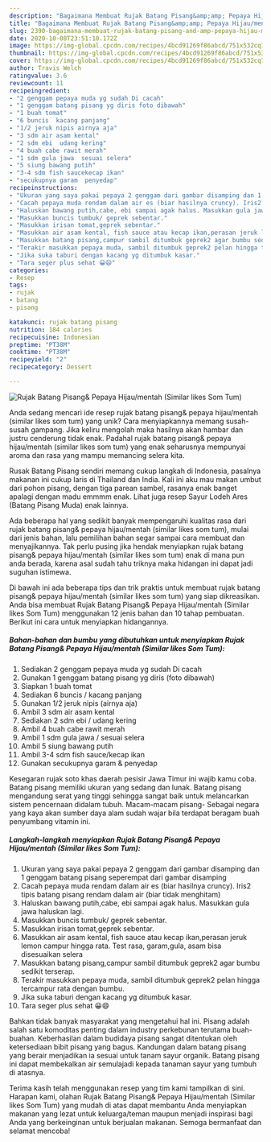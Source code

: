 ```yaml
---
description: "Bagaimana Membuat Rujak Batang Pisang&amp;amp; Pepaya Hijau/mentah (Similar likes Som Tum) yang Lezat Sekali"
title: "Bagaimana Membuat Rujak Batang Pisang&amp;amp; Pepaya Hijau/mentah (Similar likes Som Tum) yang Lezat Sekali"
slug: 2390-bagaimana-membuat-rujak-batang-pisang-and-amp-pepaya-hijau-mentah-similar-likes-som-tum-yang-lezat-sekali
date: 2020-10-08T23:51:10.172Z
image: https://img-global.cpcdn.com/recipes/4bcd91269f86abcd/751x532cq70/rujak-batang-pisang-pepaya-hijaumentah-similar-likes-som-tum-foto-resep-utama.jpg
thumbnail: https://img-global.cpcdn.com/recipes/4bcd91269f86abcd/751x532cq70/rujak-batang-pisang-pepaya-hijaumentah-similar-likes-som-tum-foto-resep-utama.jpg
cover: https://img-global.cpcdn.com/recipes/4bcd91269f86abcd/751x532cq70/rujak-batang-pisang-pepaya-hijaumentah-similar-likes-som-tum-foto-resep-utama.jpg
author: Travis Welch
ratingvalue: 3.6
reviewcount: 11
recipeingredient:
- "2 genggam pepaya muda yg sudah Di cacah"
- "1 genggam batang pisang yg diris foto dibawah"
- "1 buah tomat"
- "6 buncis  kacang panjang"
- "1/2 jeruk nipis airnya aja"
- "3 sdm air asam kental"
- "2 sdm ebi  udang kering"
- "4 buah cabe rawit merah"
- "1 sdm gula jawa  sesuai selera"
- "5 siung bawang putih"
- "3-4 sdm fish saucekecap ikan"
- "secukupnya garam  penyedap"
recipeinstructions:
- "Ukuran yang saya pakai pepaya 2 genggam dari gambar disamping dan 1 genggam batang pisang seperempat dari gambar disamping"
- "Cacah pepaya muda rendam dalam air es (biar hasilnya cruncy). Iris2 tipis batang pisang rendam dalam air (biar tidak menghitam)"
- "Haluskan bawang putih,cabe, ebi sampai agak halus. Masukkan gula jawa haluskan lagi."
- "Masukkan buncis tumbuk/ geprek sebentar."
- "Masukkan irisan tomat,geprek sebentar."
- "Masukkan air asam kental, fish sauce atau kecap ikan,perasan jeruk lemon campur hingga rata. Test rasa, garam,gula, asam bisa disesuaikan selera"
- "Masukkan batang pisang,campur sambil ditumbuk geprek2 agar bumbu sedikit terserap."
- "Terakir masukkan pepaya muda, sambil ditumbuk geprek2 pelan hingga tercampur rata dengan bumbu."
- "Jika suka taburi dengan kacang yg ditumbuk kasar."
- "Tara seger plus sehat 😀😄"
categories:
- Resep
tags:
- rujak
- batang
- pisang

katakunci: rujak batang pisang 
nutrition: 184 calories
recipecuisine: Indonesian
preptime: "PT38M"
cooktime: "PT38M"
recipeyield: "2"
recipecategory: Dessert

---
```



![Rujak Batang Pisang&amp; Pepaya Hijau/mentah (Similar likes Som Tum)](https://img-global.cpcdn.com/recipes/4bcd91269f86abcd/751x532cq70/rujak-batang-pisang-pepaya-hijaumentah-similar-likes-som-tum-foto-resep-utama.jpg)

Anda sedang mencari ide resep rujak batang pisang&amp; pepaya hijau/mentah (similar likes som tum) yang unik? Cara menyiapkannya memang susah-susah gampang. Jika keliru mengolah maka hasilnya akan hambar dan justru cenderung tidak enak. Padahal rujak batang pisang&amp; pepaya hijau/mentah (similar likes som tum) yang enak seharusnya mempunyai aroma dan rasa yang mampu memancing selera kita.

Rusak Batang Pisang sendiri memang cukup langkah di Indonesia, pasalnya makanan ini cukup laris di Thailand dan India. Kali ini aku mau makan umbut dari pohon pisang, dengan tiga parean sambel, rasanya enak banget apalagi dengan madu emmmm enak. Lihat juga resep Sayur Lodeh Ares (Batang Pisang Muda) enak lainnya.

Ada beberapa hal yang sedikit banyak mempengaruhi kualitas rasa dari rujak batang pisang&amp; pepaya hijau/mentah (similar likes som tum), mulai dari jenis bahan, lalu pemilihan bahan segar sampai cara membuat dan menyajikannya. Tak perlu pusing jika hendak menyiapkan rujak batang pisang&amp; pepaya hijau/mentah (similar likes som tum) enak di mana pun anda berada, karena asal sudah tahu triknya maka hidangan ini dapat jadi suguhan istimewa.


Di bawah ini ada beberapa tips dan trik praktis untuk membuat rujak batang pisang&amp; pepaya hijau/mentah (similar likes som tum) yang siap dikreasikan. Anda bisa membuat Rujak Batang Pisang&amp; Pepaya Hijau/mentah (Similar likes Som Tum) menggunakan 12 jenis bahan dan 10 tahap pembuatan. Berikut ini cara untuk menyiapkan hidangannya.

<!--inarticleads1-->

##### Bahan-bahan dan bumbu yang dibutuhkan untuk menyiapkan Rujak Batang Pisang&amp; Pepaya Hijau/mentah (Similar likes Som Tum):

1. Sediakan 2 genggam pepaya muda yg sudah Di cacah
1. Gunakan 1 genggam batang pisang yg diris (foto dibawah)
1. Siapkan 1 buah tomat
1. Sediakan 6 buncis / kacang panjang
1. Gunakan 1/2 jeruk nipis (airnya aja)
1. Ambil 3 sdm air asam kental
1. Sediakan 2 sdm ebi / udang kering
1. Ambil 4 buah cabe rawit merah
1. Ambil 1 sdm gula jawa / sesuai selera
1. Ambil 5 siung bawang putih
1. Ambil 3-4 sdm fish sauce/kecap ikan
1. Gunakan secukupnya garam &amp; penyedap


Kesegaran rujak soto khas daerah pesisir Jawa Timur ini wajib kamu coba. Batang pisang memiliki ukuran yang sedang dan lunak. Batang pisang mengandung serat yang tinggi sehingga sangat baik untuk melancarkan sistem pencernaan didalam tubuh. Macam-macam pisang- Sebagai negara yang kaya akan sumber daya alam sudah wajar bila terdapat beragam buah penyumbang vitamin ini. 

<!--inarticleads2-->

##### Langkah-langkah menyiapkan Rujak Batang Pisang&amp; Pepaya Hijau/mentah (Similar likes Som Tum):

1. Ukuran yang saya pakai pepaya 2 genggam dari gambar disamping dan 1 genggam batang pisang seperempat dari gambar disamping
1. Cacah pepaya muda rendam dalam air es (biar hasilnya cruncy). Iris2 tipis batang pisang rendam dalam air (biar tidak menghitam)
1. Haluskan bawang putih,cabe, ebi sampai agak halus. Masukkan gula jawa haluskan lagi.
1. Masukkan buncis tumbuk/ geprek sebentar.
1. Masukkan irisan tomat,geprek sebentar.
1. Masukkan air asam kental, fish sauce atau kecap ikan,perasan jeruk lemon campur hingga rata. Test rasa, garam,gula, asam bisa disesuaikan selera
1. Masukkan batang pisang,campur sambil ditumbuk geprek2 agar bumbu sedikit terserap.
1. Terakir masukkan pepaya muda, sambil ditumbuk geprek2 pelan hingga tercampur rata dengan bumbu.
1. Jika suka taburi dengan kacang yg ditumbuk kasar.
1. Tara seger plus sehat 😀😄


Bahkan tidak banyak masyarakat yang mengetahui hal ini. Pisang adalah salah satu komoditas penting dalam industry perkebunan terutama buah-buahan. Keberhasilan dalam budidaya pisang sangat ditentukan oleh ketersediaan bibit pisang yang bagus. Kandungan dalam batang pisang yang berair menjadikan ia sesuai untuk tanam sayur organik. Batang pisang ini dapat membekalkan air semulajadi kepada tanaman sayur yang tumbuh di atasnya. 

Terima kasih telah menggunakan resep yang tim kami tampilkan di sini. Harapan kami, olahan Rujak Batang Pisang&amp; Pepaya Hijau/mentah (Similar likes Som Tum) yang mudah di atas dapat membantu Anda menyiapkan makanan yang lezat untuk keluarga/teman maupun menjadi inspirasi bagi Anda yang berkeinginan untuk berjualan makanan. Semoga bermanfaat dan selamat mencoba!
